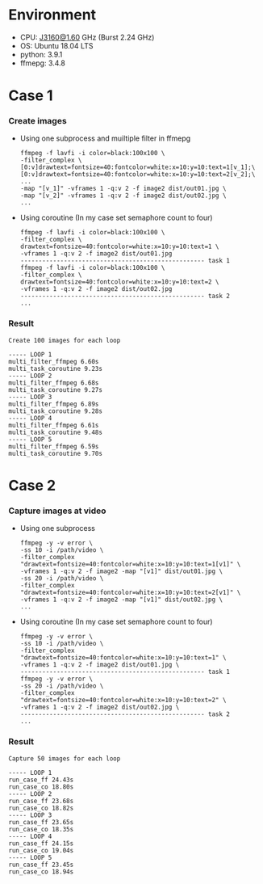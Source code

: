 # Environment

-   CPU: J3160@1.60 GHz (Burst 2.24 GHz)
-   OS: Ubuntu 18.04 LTS
-   python: 3.9.1
-   ffmepg: 3.4.8

# Case 1

### Create images

-   Using one subprocess and muiltiple filter in ffmepg
    ```
    ffmpeg -f lavfi -i color=black:100x100 \
    -filter_complex \
    [0:v]drawtext=fontsize=40:fontcolor=white:x=10:y=10:text=1[v_1];\
    [0:v]drawtext=fontsize=40:fontcolor=white:x=10:y=10:text=2[v_2];\
    ...
    -map "[v_1]" -vframes 1 -q:v 2 -f image2 dist/out01.jpg \
    -map "[v_2]" -vframes 1 -q:v 2 -f image2 dist/out02.jpg \
    ...
    ```
-   Using coroutine (In my case set semaphore count to four)

    ```
    ffmpeg -f lavfi -i color=black:100x100 \
    -filter_complex \
    drawtext=fontsize=40:fontcolor=white:x=10:y=10:text=1 \
    -vframes 1 -q:v 2 -f image2 dist/out01.jpg
    --------------------------------------------------- task 1
    ffmpeg -f lavfi -i color=black:100x100 \
    -filter_complex \
    drawtext=fontsize=40:fontcolor=white:x=10:y=10:text=2 \
    -vframes 1 -q:v 2 -f image2 dist/out02.jpg
    --------------------------------------------------- task 2
    ...
    ```

### Result

```
Create 100 images for each loop

----- LOOP 1
multi_filter_ffmpeg 6.60s
multi_task_coroutine 9.23s
----- LOOP 2
multi_filter_ffmpeg 6.68s
multi_task_coroutine 9.27s
----- LOOP 3
multi_filter_ffmpeg 6.89s
multi_task_coroutine 9.28s
----- LOOP 4
multi_filter_ffmpeg 6.61s
multi_task_coroutine 9.48s
----- LOOP 5
multi_filter_ffmpeg 6.59s
multi_task_coroutine 9.70s
```

# Case 2

### Capture images at video

-   Using one subprocess
    ```
    ffmpeg -y -v error \
    -ss 10 -i /path/video \
    -filter_complex "drawtext=fontsize=40:fontcolor=white:x=10:y=10:text=1[v1]" \
    -vframes 1 -q:v 2 -f image2 -map "[v1]" dist/out01.jpg \
    -ss 20 -i /path/video \
    -filter_complex "drawtext=fontsize=40:fontcolor=white:x=10:y=10:text=2[v1]" \
    -vframes 1 -q:v 2 -f image2 -map "[v1]" dist/out02.jpg \
    ...
    ```
-   Using coroutine (In my case set semaphore count to four)
    ```
    ffmpeg -y -v error \
    -ss 10 -i /path/video \
    -filter_complex "drawtext=fontsize=40:fontcolor=white:x=10:y=10:text=1" \
    -vframes 1 -q:v 2 -f image2 dist/out01.jpg \
    --------------------------------------------------- task 1
    ffmpeg -y -v error \
    -ss 20 -i /path/video \
    -filter_complex "drawtext=fontsize=40:fontcolor=white:x=10:y=10:text=2" \
    -vframes 1 -q:v 2 -f image2 dist/out02.jpg \
    --------------------------------------------------- task 2
    ...
    ```

### Result

```
Capture 50 images for each loop

----- LOOP 1
run_case_ff 24.43s
run_case_co 18.80s
----- LOOP 2
run_case_ff 23.68s
run_case_co 18.82s
----- LOOP 3
run_case_ff 23.65s
run_case_co 18.35s
----- LOOP 4
run_case_ff 24.15s
run_case_co 19.04s
----- LOOP 5
run_case_ff 23.45s
run_case_co 18.94s
```
